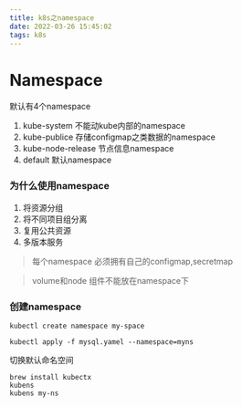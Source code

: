 ```yaml
---
title: k8s之namespace
date: 2022-03-26 15:45:02
tags: k8s
---
```

# Namespace
默认有4个namespace
1. kube-system 不能动kube内部的namespace
2. kube-publice 存储configmap之类数据的namespace
3. kube-node-release 节点信息namespace
4. default 默认namespace

### 为什么使用namespace
1. 将资源分组
2. 将不同项目组分离
3. 复用公共资源
4. 多版本服务

> 每个namespace 必须拥有自己的configmap,secretmap

> volume和node 组件不能放在namespace下
### 创建namespace
`kubectl create namespace my-space`

`kubectl apply -f mysql.yamel --namespace=myns`

切换默认命名空间

```shell
brew install kubectx
kubens
kubens my-ns
```
